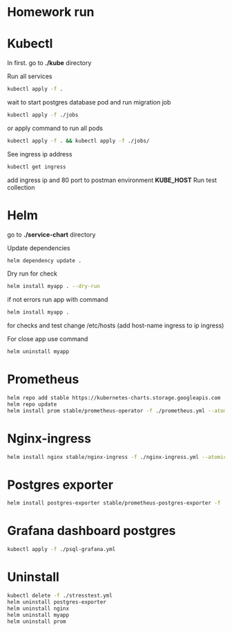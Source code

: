 # Homework run

# Kubectl

In first. go to **./kube** directory

Run all services
```bash
kubectl apply -f .
```

wait to start postgres database pod and run migration job
```bash
kubectl apply -f ./jobs
```

or apply command to run all pods
```bash
kubectl apply -f . && kubectl apply -f ./jobs/
``` 

See ingress ip address
```bash
kubectl get ingress
```

add ingress ip and 80 port to postman environment **KUBE_HOST**
Run test collection

# Helm

go to **./service-chart** directory

Update dependencies
```bash
helm dependency update .
```

Dry run for check
```bash
helm install myapp . --dry-run
```

if not errors run app with command
```bash
helm install myapp .
```

for checks and test change /etc/hosts (add host-name ingress to ip ingress)

For close app use command
```bash
helm uninstall myapp
```

# Prometheus
```bash
helm repo add stable https://kubernetes-charts.storage.googleapis.com
helm repo update
helm install prom stable/prometheus-operator -f ./prometheus.yml --atomic
```

# Nginx-ingress
```bash
helm install nginx stable/nginx-ingress -f ./nginx-ingress.yml --atomic
```

# Postgres exporter
```bash
helm install postgres-exporter stable/prometheus-postgres-exporter -f ./postgres-exporter.yml
```

# Grafana dashboard postgres
```bash
kubectl apply -f ./psql-grafana.yml
```

# Uninstall
```bash
kubectl delete -f ./stresstest.yml
helm uninstall postgres-exporter
helm uninstall nginx
helm uninstall myapp
helm uninstall prom
```